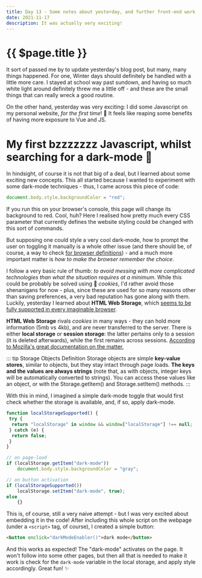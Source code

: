 ```yaml
---
title: Day 13 - Some notes about yesterday, and further front-end work 🍑
date: 2021-11-17
description: It was actually very exciting!
---
```


# {{ $page.title }}

It sort of passed me by to update yesterday's blog post, but many, many things happened. For one, Winter days should definitely be handled with a little more care. I stayed at school way past sundown, and having so much white light around definitely threw me a little off - and these are the small things that can really wreck a good routine. 

On the other hand, yesterday was very exciting: I did some Javascript on my personal website, *for the first time*! 🥳 It feels like reaping some benefits of having more exposure to Vue and JS. 

# My first bzzzzzzz Javascript, whilst searching for a dark-mode 🌄

In hindsight, of course it is not that big of a deal, but I learned about some exciting new concepts. This all started because I wanted to experiment with some dark-mode techniques - thus, I came across this piece of code:

```js
document.body.style.backgroundColor = "red";
```

If you run this on your browser's console, this page will change its background to red. Cool, huh? Here I realised how pretty much every CSS parameter that currently defines the website styling could be changed with this sort of commands. 

But supposing one could style a very cool dark-mode, how to prompt the user on toggling it manually is a whole other issue (and there should be, of course, a way to check [for browser definitions](https://www.alexmakes.codes/blog/103121.html#the-website-now-partially-supports-dark-mode)) - and a much more important matter is *how to make the browser remember the choice*.

I follow a very basic rule of thumb: *to avoid messing with more complicated technologies than what the situation requires at a minimum*. While this could be probably be solved using 🍪 *cookies*, I'd rather avoid those shenanigans for now - plus, since these are used for so many reasons other than saving preferences, a very bad reputation has gone along with them. Luckily, yesterday I learned about **HTML Web Storage**, which [seems to be fully supported in every imaginable browser](https://developer.mozilla.org/en-US/docs/Web/API/Window/localStorage).

**HTML Web Storage** rivals *cookies* in many ways - they can hold more information (5mb vs 4kb), and are never transferred to the server. There is either **local storage** or **session storage**: the latter pertains only to a session (it is deleted afterwards), while the first remains across sessions. [According to Mozilla's great documentation on the matter](https://developer.mozilla.org/en-US/docs/Web/API/Web_Storage_API/Using_the_Web_Storage_API),

::: tip Storage Objects Definition
Storage objects are simple **key-value stores**, similar to objects, but they stay intact through page loads. **The keys and the values are always strings** (note that, as with objects, integer keys will be automatically converted to strings). You can access these values like an object, or with the Storage.getItem() and Storage.setItem() methods.
:::

With this in mind, I imagined a simple dark-mode toggle that would first check whether the storage is available, and, if so, apply dark-mode.

```js
function localStorageSupported() {
 try {
  return "localStorage" in window && window["localStorage"] !== null;
 } catch (e) {
  return false;
 }
}

// on page-load
if (localStorage.getItem("dark-mode"))
    document.body.style.backgroundColor = "gray";

// on button activation
if (localStorageSupported())
    localStorage.setItem("dark-mode", true);
else
    {}
```

This is, of course, still a very naive attempt - but I was very excited about embedding it in the code! After including this whole script on the webpage (under a `<script>` tag, of course), I created a simple button:

```html
<button onclick="darkModeEnabler()">dark mode</button>
```

And this works as expected! The "dark-mode" activates on the page. It won't follow into some other pages, but then all that is needed to make it work is check for the `dark-mode` variable in the local storage, and apply style accordingly. Great fun! ✨



